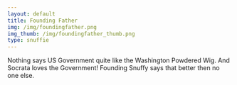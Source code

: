 ```yaml
---
layout: default
title: Founding Father
img: /img/foundingfather.png
img_thumb: /img/foundingfather_thumb.png
type: snuffie
---
```


Nothing says US Government quite like the Washington Powdered Wig. And Socrata loves the Government! Founding Snuffy says that better then no one else.